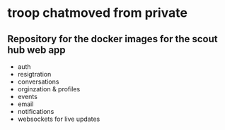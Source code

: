 # troop chatmoved from private
## Repository for the docker images for the scout hub  web app
* auth
* resigtration
* conversations
* orginzation & profiles 
* events
* email
* notifications
* websockets for live updates
